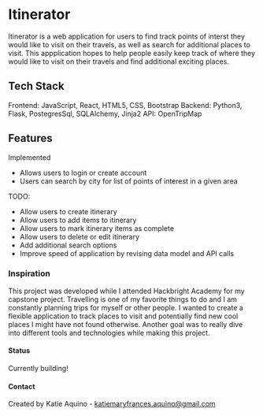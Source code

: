 # Itinerator

Itinerator is a web application for users to find track points of interst they would like to visit on their travels, as well as search for additional places to visit.  This appplication hopes to help people easily keep track of where they would like to visit on their travels and find additional exciting places.

## Tech Stack

Frontend: JavaScript, React, HTML5, CSS, Bootstrap
Backend: Python3, Flask, PostegresSql, SQLAlchemy, Jinja2
API: OpenTripMap

## Features
Implemented
* Allows users to login or create account
* Users can search by city for list of points of interest in a given area

TODO:
* Allow users to create itinerary
* Allow users to add items to itinerary
* Allow users to mark itinerary items as complete
* Allow users to delete or edit itinerary
* Add additional search options
* Improve speed of application by revising data model and API calls

### Inspiration

This project was developed while I attended Hackbright Academy for my capstone project.  Travelling is one of my favorite things to do and I am constantly planning trips for myself or other people.  I wanted to create a flexible application to track places to visit and potentially find new cool places I might have not found otherwise.  Another goal was to really dive into different tools and technologies while making this project.  

#### Status
Currently building!

#### Contact
Created by Katie Aquino - [katiemaryfrances.aquino@gmail.com](mailto:katiemaryfrances.aquino@gmail.com)